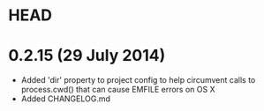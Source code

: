 # HEAD

# 0.2.15 (29 July 2014)
* Added 'dir' property to project config to help circumvent calls to process.cwd() that can cause EMFILE errors on OS X
* Added CHANGELOG.md
